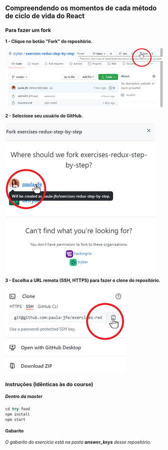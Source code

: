 ## Compreendendo os momentos de cada método de ciclo de vida do React

### Para fazer um fork

**1 - Clique no botão "Fork" do repositório.**

![passo2](images/fork-step-1.png)

**2 - Selecione seu usuário do GitHub.**

![passo3](images/fork-step-2.png)

**3 - Escolha a URL remota (SSH, HTTPS) para fazer o clone do repositório.**

![passo4](images/fork-step-3.png)

### Instruções (Idênticas às do course)


##### Dentro da master
```javascript
cd try-food
npm install
npm start
```

#### Gabarito
*O gabarito do exercício está na pasta **answer_keys** desse repositório.*
